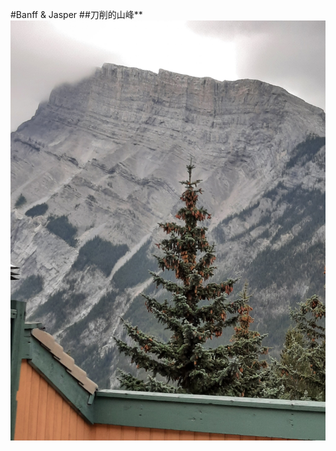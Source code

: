 #Banff & Jasper
##刀削的山峰**
![mountain](https://github.com/githubca/poems/blob/main/images/20210808_085204.jpg?raw=true)